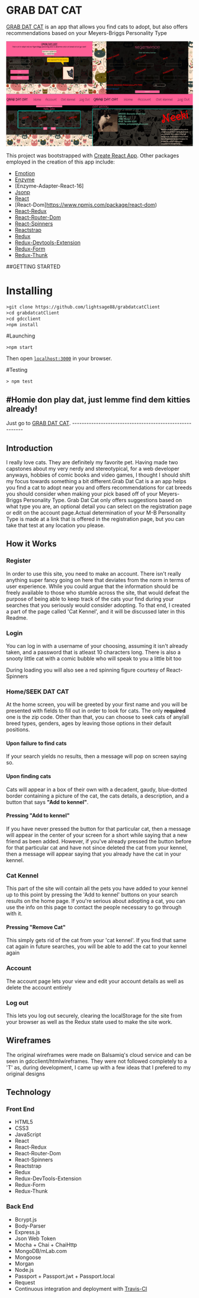 <h1>GRAB DAT CAT</h1>
<p><a href='https://affectionate-panini-e16d31.netlify.com'>GRAB DAT CAT</a> is an app that allows you find cats to adopt, but also offers recommendations based on your Meyers-Briggs Personality Type</p>
<img src='/src/staticAssets/gdcPreview.jpg'>


This project was bootstrapped with [Create React App](https://github.com/facebookincubator/create-react-app).
Other packages employed in the creation of this app include:
- [Emotion](https://github.com/emotion-js/emotion)
- [Enzyme](https://github.com/airbnb/enzyme)
- [Enzyme-Adapter-React-16]
- [Jsonp](https://github.com/webmodules/jsonp)
- [React](https://github.com/facebook/react)
- [React-Dom]https://www.npmjs.com/package/react-dom)
- [React-Redux](https://github.com/reactjs/react-redux)
- [React-Router-Dom](https://github.com/ReactTraining/react-router)
- [React-Spinners](https://github.com/davidhu2000/react-spinners)
- [Reactstrap](https://reactstrap.github.io/)
- [Redux](https://github.com/reactjs/redux)
- [Redux-Devtools-Extension](https://github.com/zalmoxisus/redux-devtools-extension)
- [Redux-Form](https://github.com/erikras/redux-form)
- [Redux-Thunk](https://github.com/gaearon/redux-thunk)

##GETTING STARTED
# Installing
```
>git clone https://github.com/lightsage88/grabdatcatClient
>cd grabdatcatClient
>cd gdcclient
>npm install
```

#Launching
```
>npm start
```
Then open [`localhost:3000`](http://localhost:3000) in your browser.

#Testing
```
> npm test
```


<h2>#Homie don play dat, just lemme find dem kitties already!</h2>
Just go to <a href='https://affectionate-panini-e16d31.netlify.com'>GRAB DAT CAT</a>.
---------------------------------------------------------
<h2>Introduction</h2>
<p>I really love cats. They are definitely my favorite pet. Having made two capstones about my very nerdy and stereotypical, for a web developer anyways, hobbies of comic books and video games, I thought I should shift my focus towards something a bit different.Grab Dat Cat is a an app helps you find a cat to adopt near you and offers recommendations for cat breeds you should consider when making your pick based off of your Meyers-Briggs Personality Type. Grab Dat Cat only offers suggestions based on what type you are, an optional detail you can select on the registration page or edit on the account page.Actual determination of your M-B Personality Type is made at a link that is offered in the registration page, but you can take that test at any location you please.</p>

<h2>How it Works</h2>
<h3>Register</h3>
<p>In order to use this site, you need to make an account. There isn't really anything super fancy going on here that deviates from the norm in terms of user experience. While you could argue that the information should be freely available to those who stumble across the site, that would defeat the purpose of being able to keep track of the cats your find during your searches that you seriously would consider adopting. To that end, I created a part of the page called 'Cat Kennel', and it will be discussed later in this Readme.</p>
<h3>Login</h3>
<p>You can log in with a username of your choosing, assuming it isn't already taken, and a password that is atleast 10 characters long. There is also a snooty little cat with a comic bubble who will speak to you a little bit too</p>
<p>During loading you will also see a red spinning figure courtesy of React-Spinners</p>
<h3>Home/SEEK DAT CAT</h3>
<p>At the home screen, you will be greeted by your first name and you will be presented with fields to fill out in order to look for cats. The only <strong>required</strong> one is the zip code. Other than that, you can choose to seek cats of any/all breed types, genders, ages by leaving those options in their default positions.</p>
<h4>Upon failure to find cats</h4>
<p>If your search yields no results, then a message will pop on screen saying so.</p>
<h4>Upon finding cats</h4>
<p>Cats will appear in a box of their own with a decadent, gaudy, blue-dotted border containing a picture of the cat, the cats details, a description, and a button that says <strong>"Add to kennel"</strong>.</p>
<h4>Pressing "Add to kennel"</h4>
<p>If you have never pressed the button for that particular cat, then a message will appear in the center of your screen for a short while saying that a new friend as been added. However, if you've already pressed the button before for that particular cat and have not since deleted the cat from your kennel, then a message will appear saying that you already have the cat in your kennel.</p>
<h3>Cat Kennel</h3>
<p>This part of the site will contain all the pets you have added to your kennel up to this point by pressing the 'Add to kennel' buttons on your search results on the home page. If you're serious about adopting a cat, you can use the info on this page to contact the people necessary to go through with it.</p>
<h4>Pressing "Remove Cat"</h4>
<p>This simply gets rid of the cat from your 'cat kennel'. If you find that same cat again in future searches, you will be able to add the cat to your kennel again</p>
<h3>Account</h3>
<p>The account page lets your view and edit your account details as well as delete the account entirely</p>
<h3>Log out</h3>
<p>This lets you log out securely, clearing the localStorage for the site from your browser as well as the Redux state used to make the site work.</p>

<h2>Wireframes</h2>
<p>The original wireframes were made on Balsamiq's cloud service and can be seen in <span>gdcclient/htmlwireframes</span>. They were not followed completely to a 'T' as, during development, I came up with a few ideas that I prefered to my original designs</p>

<h2>Technology</h2>
<h3>Front End</h3>
<ul>
  <li>HTML5</li>
  <li>CSS3</li>
  <li>JavaScript</li>
  <li>React</li>
  <li>React-Redux</li>
  <li>React-Router-Dom</li>
  <li>React-Spinners</li>
  <li>Reactstrap</li>
  <li>Redux</li>
  <li>Redux-DevTools-Extension</li>
  <li>Redux-Form</li>
  <li>Redux-Thunk</li>
</ul>
<h3>Back End</h3>
<ul>
  <li>Bcrypt.js</li>
  <li>Body-Parser</li>
  <li>Express.js</li>
  <li>Json Web Token</li>
  <li>Mocha + Chai + ChaiHttp</li>
  <li>MongoDB/mLab.com</li>
  <li>Mongoose</li>
  <li>Morgan</li>
  <li>Node.js</li>
  <li>Passport + Passport.jwt + Passport.local</li>
  <li>Request</li>
  <li>Continuous integration and deployment with <a href='https://travis-ci.org/'>Travis-CI</a></li>
</ul>